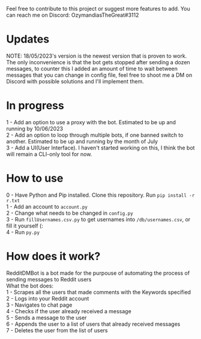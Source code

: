 Feel free to contribute to this project or suggest more features to add. You can reach me on Discord: OzymandiasTheGreat#3112
# Updates
NOTE: 18/05/2023's version is the newest version that is proven to work. The only inconvenience is that the bot gets stopped after sending a dozen messages, to counter this I added an amount of time to wait between messages that you can change in config file, feel free to shoot me a DM on Discord with possible solutions and I'll implement them. <br/>

# In progress
1 - Add an option to use a proxy with the bot. Estimated to be up and running by 10/06/2023<br/>
2 - Add an option to loop through multiple bots, if one banned switch to another. Estimated to be up and running by the month of July<br/>
3 - Add a UI(User Interface). I haven't started working on this, I think the bot will remain a CLI-only tool for now.

# How to use
0 - Have Python and Pip installed. Clone this repository. Run ```pip install -r r.txt```<br/>
1 - Add an account to ```account.py```<br/>
2 - Change what needs to be changed in ```config.py```<br/>
3 - Run ```fillUsernames.csv.py``` to get usernames into ```/db/usernames.csv```, or fill it yourself (:<br/>
4 - Run ```py.py```

# How does it work?
RedditDMBot is a bot made for the purpouse of automating the process of sending messages to Reddit users<br/>
What the bot does:<br/>
1 - Scrapes all the users that made comments with the Keywords specified<br/>
2 - Logs into your Reddit account<br/>
3 - Navigates to chat page<br/>
4 - Checks if the user already received a message<br/>
5 - Sends a message to the user<br/>
6 - Appends the user to a list of users that already received messages<br/>
7 - Deletes the user from the list of users<br/>
